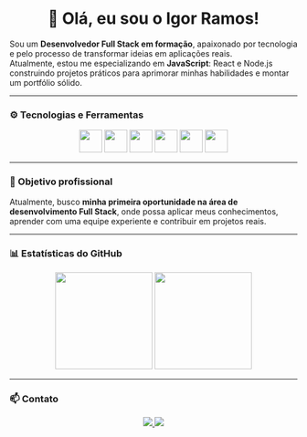 <h1 align="center">👋 Olá, eu sou o Igor Ramos!</h1>

Sou um **Desenvolvedor Full Stack em formação**, apaixonado por tecnologia e pelo processo de transformar ideias em aplicações reais.  
Atualmente, estou me especializando em **JavaScript**: React e Node.js construindo projetos práticos para aprimorar minhas habilidades e montar um portfólio sólido.

---

### ⚙️ Tecnologias e Ferramentas
<div align="center">
  <img src="https://cdn.jsdelivr.net/gh/devicons/devicon/icons/javascript/javascript-original.svg" width="40" height="40" />
  <img src="https://cdn.jsdelivr.net/gh/devicons/devicon/icons/react/react-original.svg" width="40" height="40" />
  <img src="https://cdn.jsdelivr.net/gh/devicons/devicon/icons/nodejs/nodejs-original.svg" width="40" height="40" />
  <img src="https://cdn.jsdelivr.net/gh/devicons/devicon/icons/docker/docker-original.svg" width="40" height="40" />
  <img src="https://cdn.jsdelivr.net/gh/devicons/devicon/icons/postgresql/postgresql-original.svg" width="40" height="40" />
  <img src="https://cdn.jsdelivr.net/gh/devicons/devicon/icons/git/git-original.svg" width="40" height="40" />
</div>

---

### 🎯 Objetivo profissional
Atualmente, busco **minha primeira oportunidade na área de desenvolvimento Full Stack**, onde possa aplicar meus conhecimentos, aprender com uma equipe experiente e contribuir em projetos reais.

---

### 📊 Estatísticas do GitHub
<div align="center">
  <img height="170em" src="https://github-readme-stats.vercel.app/api?username=igor-ramos-dev&show_icons=true&theme=transparent&hide_border=true" />
  <img height="170em" src="https://github-readme-stats.vercel.app/api/top-langs/?username=igor-ramos-dev&layout=compact&theme=transparent&hide_border=true" />
</div>


---

### 📫 Contato
<div align="center">
  <a href="mailto:igorferreira.bjj@gmail.com">
    <img src="https://img.shields.io/badge/Email-igorferreira.bjj%40gmail.com-red?style=flat-square&logo=gmail" />
  </a>
  <a href="https://www.linkedin.com/in/igor-ramos-a0b983112/">
    <img src="https://img.shields.io/badge/LinkedIn-Igor%20Ramos-blue?style=flat-square&logo=linkedin" />
  </a>
</div>

